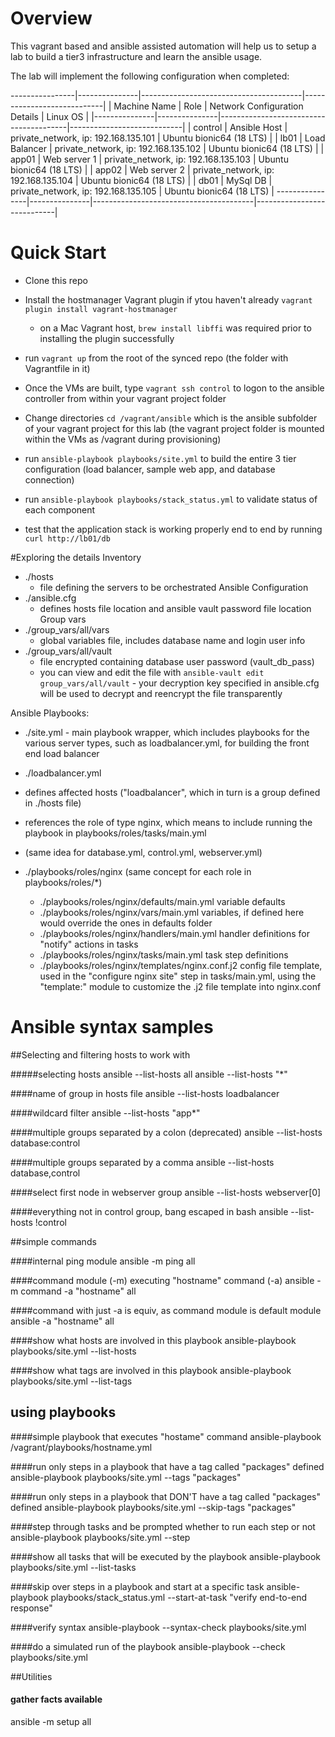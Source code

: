 # Overview

This vagrant based and ansible assisted automation will help us to setup a lab to build a tier3 infrastructure and learn the ansible usage.

The lab will implement the following configuration when completed:

----------------|---------------|----------------------------------------|----------------------------|
| Machine Name  | Role          | Network Configuration  Details         | Linux OS                   |
|---------------|---------------|----------------------------------------|----------------------------|
| control       | Ansible Host  | private_network, ip: 192.168.135.101   | Ubuntu bionic64 (18 LTS)   |
| lb01          | Load Balancer | private_network, ip: 192.168.135.102   | Ubuntu bionic64 (18 LTS)   |
| app01         | Web server 1  | private_network, ip: 192.168.135.103   | Ubuntu bionic64 (18 LTS)   |
| app02         | Web server 2  | private_network, ip: 192.168.135.104   | Ubuntu bionic64 (18 LTS)   |
| db01          | MySql DB      | private_network, ip: 192.168.135.105   | Ubuntu bionic64 (18 LTS)   |
----------------|---------------|----------------------------------------|----------------------------|
# Quick Start

* Clone this repo

* Install the hostmanager Vagrant plugin if ytou haven't already `vagrant plugin install vagrant-hostmanager`
  * on a Mac Vagrant host, `brew install libffi` was required prior to installing the plugin successfully

* run `vagrant up` from the root of the synced repo (the folder with Vagrantfile in it)
* Once the VMs are built, type `vagrant ssh control` to logon to the ansible controller from within your vagrant project folder

* Change directories `cd /vagrant/ansible` which is the ansible subfolder of your vagrant project for this lab (the vagrant project folder is mounted within the VMs as /vagrant during provisioning)

* run `ansible-playbook playbooks/site.yml` to build the entire 3 tier configuration (load balancer, sample web app, and database connection)

* run `ansible-playbook playbooks/stack_status.yml` to validate status of each component

* test that the application stack is working properly end to end by running `curl http://lb01/db`


#Exploring the details
Inventory
* ./hosts
  * file defining the servers to be orchestrated
Ansible Configuration
* ./ansible.cfg
  * defines hosts file location and ansible vault password file location
Group vars
* ./group_vars/all/vars
  * global variables file, includes database name and login user info
* ./group_vars/all/vault
  * file encrypted containing database user password (vault_db_pass) 
  * you can view and edit the file with `ansible-vault edit group_vars/all/vault` - your decryption key specified in ansible.cfg will be used to decrypt and reencrypt the file transparently

Ansible Playbooks:

* ./site.yml - main playbook wrapper, which includes playbooks for the various server types, such as loadbalancer.yml, for building the front end load balancer
*  ./loadbalancer.yml
  *  defines affected hosts ("loadbalancer", which in turn is a group defined in ./hosts file)
  *  references the role of type nginx, which means to include running the playbook in playbooks/roles/tasks/main.yml
  * (same idea for database.yml, control.yml, webserver.yml)

* ./playbooks/roles/nginx (same concept for each role in playbooks/roles/*)
  * ./playbooks/roles/nginx/defaults/main.yml variable defaults
  * ./playbooks/roles/nginx/vars/main.yml variables, if defined here would override the ones in defaults folder
  * ./playbooks/roles/nginx/handlers/main.yml handler definitions for "notify" actions in tasks
  * ./playbooks/roles/nginx/tasks/main.yml task step definitions
  * ./playbooks/roles/nginx/templates/nginx.conf.j2 config file template, used in the "configure nginx site" step in tasks/main.yml, using the 
  "template:" module to customize the .j2 file template into nginx.conf

# Ansible syntax samples 

##Selecting and filtering hosts to work with

#####selecting hosts
ansible --list-hosts all
ansible --list-hosts "*"

####name of group in hosts file
ansible --list-hosts loadbalancer

####wildcard filter
ansible --list-hosts "app*"

####multiple groups separated by a colon (deprecated)
ansible --list-hosts database:control

####multiple groups separated by a comma
ansible --list-hosts database,control

####select first node in webserver group
ansible --list-hosts webserver[0]

####everything not in control group, bang escaped in bash
ansible --list-hosts \!control


##simple commands

####internal ping module
ansible -m ping all

####command module (-m) executing "hostname" command (-a)
ansible -m command -a "hostname" all

####command with just -a is equiv, as command module is default module
ansible -a "hostname" all

####show what hosts are involved in this playbook
ansible-playbook playbooks/site.yml --list-hosts

####show what tags are involved in this playbook
ansible-playbook playbooks/site.yml --list-tags


## using playbooks

####simple playbook that executes "hostame" command
ansible-playbook /vagrant/playbooks/hostname.yml

####run only steps in a playbook that have a tag called "packages" defined
ansible-playbook playbooks/site.yml --tags "packages"

####run only steps in a playbook that DON'T have a tag called "packages" defined
ansible-playbook playbooks/site.yml --skip-tags "packages"

####step through tasks and be prompted whether to run each step or not
ansible-playbook playbooks/site.yml --step

####show all tasks that will be executed by the playbook
ansible-playbook playbooks/site.yml --list-tasks

####skip over steps in a playbook and start at a specific task
ansible-playbook playbooks/stack_status.yml --start-at-task "verify end-to-end response"

####verify syntax
ansible-playbook --syntax-check playbooks/site.yml

####do a simulated run of the playbook
ansible-playbook --check playbooks/site.yml

##Utilities

#### gather facts available
ansible -m setup all


